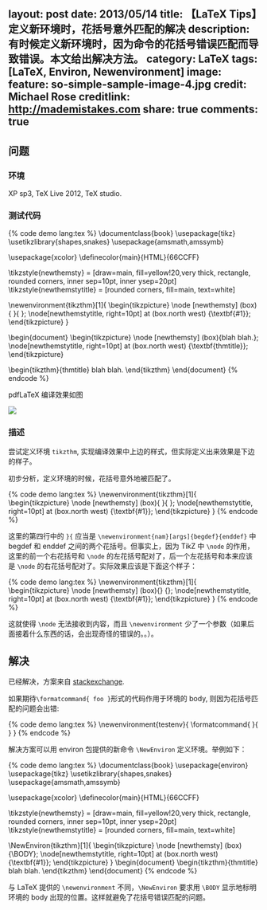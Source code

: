 layout: post
date: 2013/05/14
title: 【LaTeX Tips】定义新环境时，花括号意外匹配的解决
description: 有时候定义新环境时，因为命令的花括号错误匹配而导致错误。本文给出解决方法。
category: LaTeX
tags: [LaTeX, Environ, Newenvironment]
image:
  feature: so-simple-sample-image-4.jpg
  credit: Michael Rose
  creditlink: http://mademistakes.com
share: true
comments: true
---
## 问题

### 环境

XP sp3, TeX Live 2012, TeX studio.

### 测试代码

{% code demo lang:tex %}
\documentclass{book}
\usepackage{tikz}
\usetikzlibrary{shapes,snakes}
\usepackage{amsmath,amssymb}

\usepackage{xcolor}
\definecolor{main}{HTML}{66CCFF}

\tikzstyle{newthemsty} = [draw=main, fill=yellow!20,very thick, rectangle,
	rounded corners, inner sep=10pt, inner ysep=20pt]
\tikzstyle{newthemstytitle} = [rounded corners, fill=main, text=white]

\newenvironment{tikzthm}[1]{
\begin{tikzpicture}
\node [newthemsty] (box){
}{
};
\node[newthemstytitle, right=10pt] at (box.north west) {\textbf{#1}};
\end{tikzpicture}
}

\begin{document}
\begin{tikzpicture}
\node [newthemsty] (box){blah blah.};
\node[newthemstytitle, right=10pt] at (box.north west) {\textbf{thmtitle}};
\end{tikzpicture}

\begin{tikzthm}{thmtitle}
blah blah.
\end{tikzthm}
\end{document}
{% endcode %}

<!--more-->

pdfLaTeX 编译效果如图

![](http://ww1.sinaimg.cn/large/818901c1jw1e4n8bmkrn2j20a308et8p.jpg)

### 描述

尝试定义环境 `tikzthm`, 实现编译效果中上边的样式，但实际定义出来效果是下边的样子。

初步分析，定义环境的时候，花括号意外地被匹配了。

{% code demo lang:tex %}
\newenvironment{tikzthm}[1]{
\begin{tikzpicture}
\node [newthemsty] (box){
}{
};
\node[newthemstytitle, right=10pt] at (box.north west) {\textbf{#1}};
\end{tikzpicture}
}
{% endcode %}

这里的第四行中的 `}{` 应当是 `\newenvironment{nam}[args]{begdef}{enddef}` 中 begdef 和 enddef 之间的两个花括号。但事实上，因为 TikZ 中 `\node` 的作用，这里的前一个右花括号和 `\node` 的左花括号配对了，后一个左花括号和本来应该是 `\node` 的右花括号配对了。实际效果应该是下面这个样子：

{% code demo lang:tex %}
\newenvironment{tikzthm}[1]{
\begin{tikzpicture}
\node [newthemsty] (box){}
{};
\node[newthemstytitle, right=10pt] at (box.north west) {\textbf{#1}};
\end{tikzpicture}
}
{% endcode %}

这就使得 `\node` 无法接收到内容，而且 `\newenvironment` 少了一个参数（如果后面接着什么东西的话，会出现奇怪的错误的。。）。

## 解决

已经解决，方案来自 [stackexchange](http://tex.stackexchange.com/questions/29825/environment-definition-separates-matching-braces).

如果期待`\formatcommand{ foo }`形式的代码作用于环境的 body, 则因为花括号匹配的问题会出错:

{% code demo lang:tex %}
\newenvironment{testenv}{
	\formatcommand{
}{
	}
}
{% endcode %}

解决方案可以用 environ 包提供的新命令 `\NewEnviron` 定义环境。举例如下：

{% code demo lang:tex %}
\documentclass{book}
\usepackage{environ}
\usepackage{tikz}
\usetikzlibrary{shapes,snakes}
\usepackage{amsmath,amssymb}

\usepackage{xcolor}
\definecolor{main}{HTML}{66CCFF}

\tikzstyle{newthemsty} = [draw=main, fill=yellow!20,very thick, rectangle,
	rounded corners, inner sep=10pt, inner ysep=20pt]
\tikzstyle{newthemstytitle} = [rounded corners, fill=main, text=white]

\NewEnviron{tikzthm}[1]{
\begin{tikzpicture}
\node [newthemsty] (box){\BODY};
\node[newthemstytitle, right=10pt] at (box.north west) {\textbf{#1}};
\end{tikzpicture}
}
\begin{document}
\begin{tikzthm}{thmtitle}
blah blah.
\end{tikzthm}
\end{document}
{% endcode %}

与 LaTeX 提供的 `\newenvironment` 不同，`\NewEnviron` 要求用 `\BODY` 显示地标明环境的 body 出现的位置。这样就避免了花括号错误匹配的问题。
